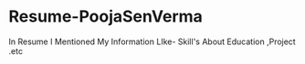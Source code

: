 # Resume-PoojaSenVerma
In Resume I Mentioned My Information LIke- Skill's About Education ,Project .etc 
